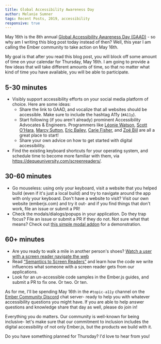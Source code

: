 ```yaml
---
title: Global Accessibility Awareness Day
author: Melanie Sumner
tags: Recent Posts, 2019, accessibility
responsive: true
---
```


May 16th is the 8th annual [Global Accessibility Awareness Day (GAAD)](https://globalaccessibilityawarenessday.org/) - so why am I writing this blog post today instead of then? Well, this year I am calling the Ember community to take action on May 16th. 

My goal is that after you read this blog post, you will block off some amount of time on your calendar for Thursday, May 16th. I am going to provide a few ideas that will take different amounts of time, so that no matter what kind of time you have available, you will be able to participate. 

## 5-30 minutes

- Visibly support accessibility efforts on your social media platform of choice. Here are some ideas: 
  - Share the link to GAAD, and vocalize that all websites should be accessible. Make sure to include the hashtag A11y (`#A11y`).
  - Start following (if you aren't already) prominent Accessibility Advocates & Engineers. Programmers like [Léonie Watson](https://twitter.com/LeonieWatson), [Scott O'Hara](https://twitter.com/scottohara), [Marcy Sutton](https://twitter.com/marcysutton), [Eric Bailey](https://twitter.com/ericwbailey), [Carie Fisher](https://twitter.com/cariefisher), and [Zoë Bijl](https://twitter.com/ZoeBijl) are all a great place to start!
  - Share your own advice on how to get started with digital accessibility. 
- Find the existing keyboard shortcuts for your operating system, and schedule time to become more familiar with them, via https://dequeuniversity.com/screenreaders/. 

## 30-60 minutes

- Go mouseless: using only your keyboard, visit a website that you helped build (even if it's just a local build) and try to navigate around the app with only your keyboard. Don't have a website to visit? Visit our own website (emberjs.com) and try it out- and if you find things that don't work, file an issue or submit a PR!
- Check the modals/dialogs/popups in your application. Do they trap focus? File an issue or submit a PR if they do not. Not sure what that means? Check out [this simple modal addon](https://github.com/melsumner/e-a11y-modal) for a demonstration. 

## 60+ minutes

- Are you ready to walk a mile in another person's shoes? [Watch a user with a screen reader navigate the web](https://www.smashingmagazine.com/2019/02/accessibility-webinar/)
- Read [“Semantics to Screen Readers”](https://alistapart.com/article/semantics-to-screen-readers) and learn how the code we write influences what someone with a screen reader gets from our applications. 
- Look for an un-accessible code samples in the Ember.js guides, and submit a PR to fix one. Or two. Or ten.

As for me, I'll be spending May 16th in the `#topic-a11y` channel on the [Ember Community Discord](https://discord.gg/emberjs) chat server- ready to help you with whatever accessibility questions you might have. If you are able to help answer questions and knowledge share that day as well, please do join in!

Everything you do matters. Our community is well-known for being inclusive- let's make sure that our commitment to inclusion includes the digital accessibility of not only Ember.js, but the products we build with it. 

Do you have something planned for Thursday? I'd love to hear from you!